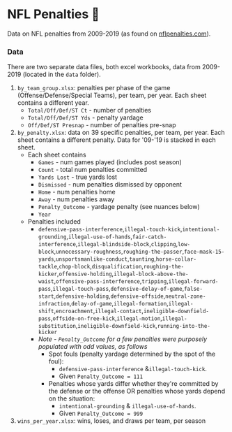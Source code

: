 # NFL Penalties 🏈
Data on NFL penalties from 2009-2019 (as found on [nflpenalties.com](https://www.nflpenalties.com/)).

### Data
There are two separate data files, both excel workbooks, data from 2009-2019 (located in the `data` folder).
1. `by_team_group.xlsx`: penalties per phase of the game (Offense/Defense/Special Teams), per team, per year. Each sheet contains a different year.
    * `Total/Off/Def/ST Ct` - number of penalties
    * `Total/Off/Def/ST Yds` - penalty yardage
    * `Off/Def/ST Presnap` - number of penalties pre-snap
2. `by_penalty.xlsx`: data on 39 specific penalties, per team, per year. Each sheet contains a different penalty. Data for '09-'19 is stacked in each sheet.
    * Each sheet contains
        * `Games` - num games played (includes post season)
        * `Count` - total num penalties committed
        * `Yards Lost` - true yards lost
        * `Dismissed` - num penalties dismissed by opponent
        * `Home` - num penalties home
        * `Away` - num penalties away
        * `Penalty_Outcome` - yardage penalty (see nuances below)
        * `Year`
    * Penalties included
        * `defensive-pass-interference`,`illegal-touch-kick`,`intentional-grounding`,`illegal-use-of-hands`,`fair-catch-interference`,`illegal-blindside-block`,`clipping`,`low-block`,`unnecessary-roughness`,`roughing-the-passer`,`face-mask-15-yards`,`unsportsmanlike-conduct`,`taunting`,`horse-collar-tackle`,`chop-block`,`disqualification`,`roughing-the-kicker`,`offensive-holding`,`illegal-block-above-the-waist`,`offensive-pass-interference`,`tripping`,`illegal-forward-pass`,`illegal-touch-pass`,`defensive-delay-of-game`,`false-start`,`defensive-holding`,`defensive-offside`,`neutral-zone-infraction`,`delay-of-game`,`illegal-formation`,`illegal-shift`,`encroachment`,`illegal-contact`,`ineligible-downfield-pass`,`offside-on-free-kick`,`illegal-motion`,`illegal-substitution`,`ineligible-downfield-kick`,`running-into-the-kicker`
        * *Note - `Penalty_Outcome` for a few penalties were purposely populated with odd values, as follows*
            * Spot fouls (penalty yardage determined by the spot of the foul): 
                * `defensive-pass-interference` &`illegal-touch-kick`. 
                * Given `Penalty_Outcome = 111`
            * Penalties whose yards differ whether they're committed by the defense or the offense OR penalties whose yards depend on the situation: 
                * `intentional-grounding` & `illegal-use-of-hands`. 
                * Given `Penalty_Outcome = 999`
  3. `wins_per_year.xlsx`: wins, loses, and draws per team, per season